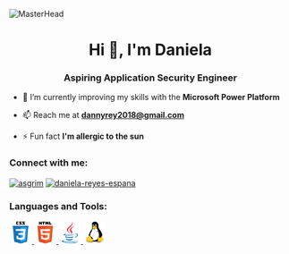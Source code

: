![MasterHead](https://cdn.acunetix.com/wp_content/uploads/2021/05/ACX-Business-oriented-cybersecurity-non-technical-SEO-posts-1000x525-1.png)

<h1 align="center">Hi 👋, I'm Daniela</h1>
<h3 align="center">Aspiring Application Security Engineer</h3>

- 🌱 I’m currently improving my skills with the **Microsoft Power Platform**

- 📫 Reach me at **dannyrey2018@gmail.com**

- ⚡ Fun fact **I'm allergic to the sun**

<h3 align="left">Connect with me:</h3>
<p align="left">
<a href="https://codepen.io/asgrim" target="blank"><img align="center" src="https://raw.githubusercontent.com/rahuldkjain/github-profile-readme-generator/master/src/images/icons/Social/codepen.svg" alt="asgrim" height="30" width="40" /></a>
<a href="https://linkedin.com/in/daniela-reyes-espana" target="blank"><img align="center" src="https://raw.githubusercontent.com/rahuldkjain/github-profile-readme-generator/master/src/images/icons/Social/linked-in-alt.svg" alt="daniela-reyes-espana" height="30" width="40" /></a>
</p>

<h3 align="left">Languages and Tools:</h3>
<p align="left"> <a href="https://www.w3schools.com/css/" target="_blank" rel="noreferrer"> <img src="https://raw.githubusercontent.com/devicons/devicon/master/icons/css3/css3-original-wordmark.svg" alt="css3" width="40" height="40"/> </a> <a href="https://www.w3.org/html/" target="_blank" rel="noreferrer"> <img src="https://raw.githubusercontent.com/devicons/devicon/master/icons/html5/html5-original-wordmark.svg" alt="html5" width="40" height="40"/> </a> <a href="https://www.java.com" target="_blank" rel="noreferrer"> <img src="https://raw.githubusercontent.com/devicons/devicon/master/icons/java/java-original.svg" alt="java" width="40" height="40"/> </a> <a href="https://www.linux.org/" target="_blank" rel="noreferrer"> <img src="https://raw.githubusercontent.com/devicons/devicon/master/icons/linux/linux-original.svg" alt="linux" width="40" height="40"/> </a> </p>

